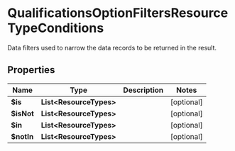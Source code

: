 

# QualificationsOptionFiltersResourceTypeConditions

Data filters used to narrow the data records to be returned in the result.

## Properties

| Name | Type | Description | Notes |
|------------ | ------------- | ------------- | -------------|
|**$is** | **List&lt;ResourceTypes&gt;** |  |  [optional] |
|**$isNot** | **List&lt;ResourceTypes&gt;** |  |  [optional] |
|**$in** | **List&lt;ResourceTypes&gt;** |  |  [optional] |
|**$notIn** | **List&lt;ResourceTypes&gt;** |  |  [optional] |



